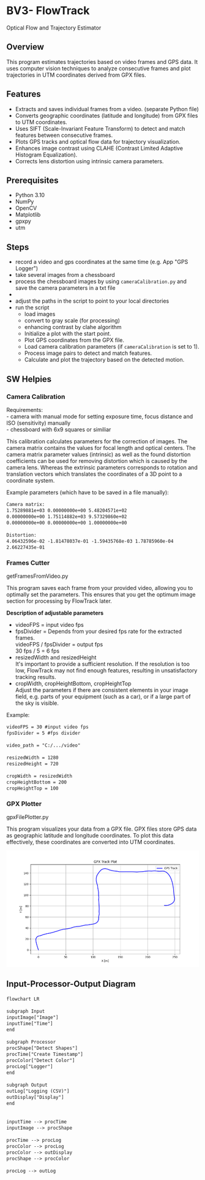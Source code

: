# BV3- FlowTrack
Optical Flow and Trajectory Estimator


## Overview
This program estimates trajectories based on video frames and GPS data. It uses computer vision techniques to analyze consecutive frames and plot trajectories in UTM coordinates derived from GPX files.

## Features
- Extracts and saves individual frames from a video. (separate Python file)
- Converts geographic coordinates (latitude and longitude) from GPX files to UTM coordinates.
- Uses SIFT (Scale-Invariant Feature Transform) to detect and match features between consecutive frames.
- Plots GPS tracks and optical flow data for trajectory visualization.
- Enhances image contrast using CLAHE (Contrast Limited Adaptive Histogram Equalization).
- Corrects lens distortion using intrinsic camera parameters.

## Prerequisites
- Python 3.10
- NumPy
- OpenCV
- Matplotlib
- gpxpy
- utm



## Steps
- record a video and gps coordinates at the same time (e.g. App "GPS Logger")
- take several images from a chessboard
- process the chessboard images  by using `cameraCalibration.py` and save the camera parameters in a txt file
- 
- adjust the paths in the script to point to your local directories
- run the script
  - load images
  - convert to gray scale (for processing)
  - enhancing contrast by clahe algorithm
  - Initialize a plot with the start point.
  - Plot GPS coordinates from the GPX file.
  - Load camera calibration parameters (if `cameraCalibration` is set to 1).
  - Process image pairs to detect and match features.
  - Calculate and plot the trajectory based on the detected motion.


## SW Helpies

### Camera Calibration

Requirements:\
    - camera with manual mode for setting exposure time, focus distance and ISO (sensitivity) manually\
    - chessboard with 6x9 squares or similiar

This calibration calculates parameters for the correction of images.
The camera matrix contains the values for focal length and optical centers. The camera matrix parameter values (intrinsic) as well as the found distortion coefficients can be used for removing distortion which is caused by the camera lens.
Whereas the extrinsic parameters corresponds to rotation and translation vectors which translates the coordinates of a 3D point to a coordinate system.


Example parameters (which have to be saved in a file manually):
```
Camera matrix: 
1.75289881e+03 0.00000000e+00 5.48204571e+02
0.00000000e+00 1.75114882e+03 9.57329860e+02
0.00000000e+00 0.00000000e+00 1.00000000e+00

Distortion:
4.06432596e-02 -1.81478037e-01 -1.59435768e-03 1.78785960e-04 2.66227435e-01
```


### Frames Cutter
getFramesFromVideo.py

This program saves each frame from your provided video, allowing you to optimally set the parameters. This ensures that you get the optimum image section for processing by FlowTrack later.

**Description of adjustable parameters**
- videoFPS = input video fps
- fpsDivider = Depends from your desired fps rate for the extracted frames. \
  videoFPS / fpsDivider = output fps\
  30 fps / 5 = 6 fps
- resizedWidth and resizedHeight \
  It's important to provide a sufficient resolution. If the resolution is too low, FlowTrack may not find enough features, resulting in unsatisfactory tracking results.
- cropWidth, cropHeightBottom, cropHeightTop\
  Adjust the parameters if there are consistent elements in your image field, e.g. parts of your equipment (such as a car), or if a large part of the sky is visible.

Example:
```
videoFPS = 30 #input video fps
fpsDivider = 5 #fps divider

video_path = "C:/.../video"

resizedWidth = 1280
resizedHeight = 720

cropWidth = resizedWidth
cropHeightBottom = 200
cropHeightTop = 100
```

### GPX Plotter
gpxFilePlotter.py

This program visualizes your data from a GPX file. GPX files store GPS data as geographic latitude and longitude coordinates. To plot this data effectively, these coordinates are converted into UTM coordinates.

![Plot](/GPX%20Plotter%20Map%20example.png)





## Input-Processor-Output Diagram
```mermaid
flowchart LR

subgraph Input
inputImage["Image"]
inputTime["Time"]
end

subgraph Processor
procShape["Detect Shapes"]
procTime["Create Timestamp"]
procColor["Detect Color"]
procLog["Logger"]
end

subgraph Output 
outLog["Logging (CSV)"]
outDisplay["Display"]
end


inputTime --> procTime
inputImage --> procShape

procTime --> procLog
procColor --> procLog
procColor --> outDisplay
procShape --> procColor

procLog --> outLog
```
